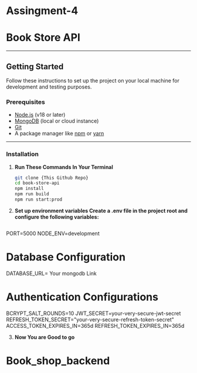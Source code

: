 ﻿# Assingment-4
# **Book Store API**


---



## **Getting Started**

Follow these instructions to set up the project on your local machine for development and testing purposes.

### **Prerequisites**
- [Node.js](https://nodejs.org/) (v18 or later)
- [MongoDB](https://www.mongodb.com/) (local or cloud instance)
- [Git](https://git-scm.com/)
- A package manager like [npm](https://www.npmjs.com/) or [yarn](https://yarnpkg.com/)

---

### **Installation**

1. **Run These Commands In Your Terminal**
   ```bash
   git clone {This Github Repo}
   cd book-store-api
   npm install
   npm run build
   npm run start:prod

2. **Set up environment variables Create a .env file in the project root and configure the following variables:**

    ```bash
PORT=5000
NODE_ENV=development

# Database Configuration
DATABASE_URL= Your mongodb Link

# Authentication Configurations
BCRYPT_SALT_ROUNDS=10
JWT_SECRET=your-very-secure-jwt-secret
REFRESH_TOKEN_SECRET="your-very-secure-refresh-token-secret"
ACCESS_TOKEN_EXPIRES_IN=365d
REFRESH_TOKEN_EXPIRES_IN=365d

3. **Now You are Good to go**


# Book_shop_backend
